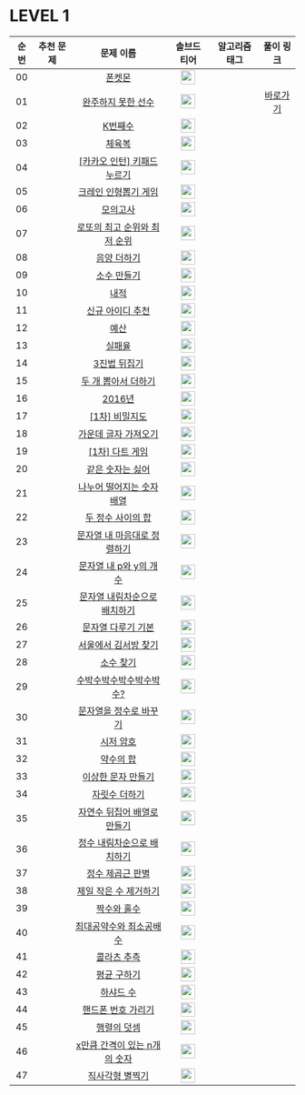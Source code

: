 # LEVEL 1



| 순번|추천 문제|문제 이름|솔브드 티어|알고리즘 태그|풀이 링크 |
| :--:|:--:|:--:|:--:|:--:|:--:|
| 00 ||[폰켓몬](https://programmers.co.kr/learn/courses/30/lessons/1845)|<img height="25px" width="25px" src="https://static.solved.ac/tier_small/0.svg"/>|||
| 01 ||[완주하지 못한 선수](https://programmers.co.kr/learn/courses/30/lessons/42576)|<img height="25px" width="25px" src="https://static.solved.ac/tier_small/0.svg"/>||[바로가기](../solution/LEVEL1/42576)|
| 02 ||[K번째수](https://programmers.co.kr/learn/courses/30/lessons/42748)|<img height="25px" width="25px" src="https://static.solved.ac/tier_small/0.svg"/>|||
| 03 ||[체육복](https://programmers.co.kr/learn/courses/30/lessons/42862)|<img height="25px" width="25px" src="https://static.solved.ac/tier_small/0.svg"/>|||
| 04 ||[[카카오 인턴] 키패드 누르기](https://programmers.co.kr/learn/courses/30/lessons/67256)|<img height="25px" width="25px" src="https://static.solved.ac/tier_small/0.svg"/>|||
| 05 ||[크레인 인형뽑기 게임](https://programmers.co.kr/learn/courses/30/lessons/64061)|<img height="25px" width="25px" src="https://static.solved.ac/tier_small/0.svg"/>|||
| 06 ||[모의고사](https://programmers.co.kr/learn/courses/30/lessons/42840)|<img height="25px" width="25px" src="https://static.solved.ac/tier_small/0.svg"/>|||
| 07 ||[로또의 최고 순위와 최저 순위](https://programmers.co.kr/learn/courses/30/lessons/77484)|<img height="25px" width="25px" src="https://static.solved.ac/tier_small/0.svg"/>|||
| 08 ||[음양 더하기](https://programmers.co.kr/learn/courses/30/lessons/76501)|<img height="25px" width="25px" src="https://static.solved.ac/tier_small/0.svg"/>|||
| 09 ||[소수 만들기](https://programmers.co.kr/learn/courses/30/lessons/12977)|<img height="25px" width="25px" src="https://static.solved.ac/tier_small/0.svg"/>|||
| 10 ||[내적](https://programmers.co.kr/learn/courses/30/lessons/70128)|<img height="25px" width="25px" src="https://static.solved.ac/tier_small/0.svg"/>|||
| 11 ||[신규 아이디 추천](https://programmers.co.kr/learn/courses/30/lessons/72410)|<img height="25px" width="25px" src="https://static.solved.ac/tier_small/0.svg"/>|||
| 12 ||[예산](https://programmers.co.kr/learn/courses/30/lessons/12982)|<img height="25px" width="25px" src="https://static.solved.ac/tier_small/0.svg"/>|||
| 13 ||[실패율](https://programmers.co.kr/learn/courses/30/lessons/42889)|<img height="25px" width="25px" src="https://static.solved.ac/tier_small/0.svg"/>|||
| 14 ||[3진법 뒤집기](https://programmers.co.kr/learn/courses/30/lessons/68935)|<img height="25px" width="25px" src="https://static.solved.ac/tier_small/0.svg"/>|||
| 15 ||[두 개 뽑아서 더하기](https://programmers.co.kr/learn/courses/30/lessons/68644)|<img height="25px" width="25px" src="https://static.solved.ac/tier_small/0.svg"/>|||
| 16 ||[2016년](https://programmers.co.kr/learn/courses/30/lessons/12901)|<img height="25px" width="25px" src="https://static.solved.ac/tier_small/0.svg"/>|||
| 17 ||[[1차] 비밀지도](https://programmers.co.kr/learn/courses/30/lessons/17681)|<img height="25px" width="25px" src="https://static.solved.ac/tier_small/0.svg"/>|||
| 18 ||[가운데 글자 가져오기](https://programmers.co.kr/learn/courses/30/lessons/12903)|<img height="25px" width="25px" src="https://static.solved.ac/tier_small/0.svg"/>|||
| 19 ||[[1차] 다트 게임](https://programmers.co.kr/learn/courses/30/lessons/17682)|<img height="25px" width="25px" src="https://static.solved.ac/tier_small/0.svg"/>|||
| 20 ||[같은 숫자는 싫어](https://programmers.co.kr/learn/courses/30/lessons/12906)|<img height="25px" width="25px" src="https://static.solved.ac/tier_small/0.svg"/>|||
| 21 ||[나누어 떨어지는 숫자 배열](https://programmers.co.kr/learn/courses/30/lessons/12910)|<img height="25px" width="25px" src="https://static.solved.ac/tier_small/0.svg"/>|||
| 22 ||[두 정수 사이의 합](https://programmers.co.kr/learn/courses/30/lessons/12912)|<img height="25px" width="25px" src="https://static.solved.ac/tier_small/0.svg"/>|||
| 23 ||[문자열 내 마음대로 정렬하기](https://programmers.co.kr/learn/courses/30/lessons/12915)|<img height="25px" width="25px" src="https://static.solved.ac/tier_small/0.svg"/>|||
| 24 ||[문자열 내 p와 y의 개수](https://programmers.co.kr/learn/courses/30/lessons/12916)|<img height="25px" width="25px" src="https://static.solved.ac/tier_small/0.svg"/>|||
| 25 ||[문자열 내림차순으로 배치하기](https://programmers.co.kr/learn/courses/30/lessons/12917)|<img height="25px" width="25px" src="https://static.solved.ac/tier_small/0.svg"/>|||
| 26 ||[문자열 다루기 기본](https://programmers.co.kr/learn/courses/30/lessons/12918)|<img height="25px" width="25px" src="https://static.solved.ac/tier_small/0.svg"/>|||
| 27 ||[서울에서 김서방 찾기](https://programmers.co.kr/learn/courses/30/lessons/12919)|<img height="25px" width="25px" src="https://static.solved.ac/tier_small/0.svg"/>|||
| 28 ||[소수 찾기](https://programmers.co.kr/learn/courses/30/lessons/12921)|<img height="25px" width="25px" src="https://static.solved.ac/tier_small/0.svg"/>|||
| 29 ||[수박수박수박수박수박수?](https://programmers.co.kr/learn/courses/30/lessons/12922)|<img height="25px" width="25px" src="https://static.solved.ac/tier_small/0.svg"/>|||
| 30 ||[문자열을 정수로 바꾸기](https://programmers.co.kr/learn/courses/30/lessons/12925)|<img height="25px" width="25px" src="https://static.solved.ac/tier_small/0.svg"/>|||
| 31 ||[시저 암호](https://programmers.co.kr/learn/courses/30/lessons/12926)|<img height="25px" width="25px" src="https://static.solved.ac/tier_small/0.svg"/>|||
| 32 ||[약수의 합](https://programmers.co.kr/learn/courses/30/lessons/12928)|<img height="25px" width="25px" src="https://static.solved.ac/tier_small/0.svg"/>|||
| 33 ||[이상한 문자 만들기](https://programmers.co.kr/learn/courses/30/lessons/12930)|<img height="25px" width="25px" src="https://static.solved.ac/tier_small/0.svg"/>|||
| 34 ||[자릿수 더하기](https://programmers.co.kr/learn/courses/30/lessons/12931)|<img height="25px" width="25px" src="https://static.solved.ac/tier_small/0.svg"/>|||
| 35 ||[자연수 뒤집어 배열로 만들기](https://programmers.co.kr/learn/courses/30/lessons/12932)|<img height="25px" width="25px" src="https://static.solved.ac/tier_small/0.svg"/>|||
| 36 ||[정수 내림차순으로 배치하기](https://programmers.co.kr/learn/courses/30/lessons/12933)|<img height="25px" width="25px" src="https://static.solved.ac/tier_small/0.svg"/>|||
| 37 ||[정수 제곱근 판별](https://programmers.co.kr/learn/courses/30/lessons/12934)|<img height="25px" width="25px" src="https://static.solved.ac/tier_small/5.svg"/>|||
| 38 ||[제일 작은 수 제거하기](https://programmers.co.kr/learn/courses/30/lessons/12935)|<img height="25px" width="25px" src="https://static.solved.ac/tier_small/3.svg"/>|||
| 39 ||[짝수와 홀수](https://programmers.co.kr/learn/courses/30/lessons/12937)|<img height="25px" width="25px" src="https://static.solved.ac/tier_small/4.svg"/>|||
| 40 ||[최대공약수와 최소공배수](https://programmers.co.kr/learn/courses/30/lessons/12940)|<img height="25px" width="25px" src="https://static.solved.ac/tier_small/6.svg"/>|||
| 41 ||[콜라츠 추측](https://programmers.co.kr/learn/courses/30/lessons/12943)|<img height="25px" width="25px" src="https://static.solved.ac/tier_small/7.svg"/>|||
| 42 ||[평균 구하기](https://programmers.co.kr/learn/courses/30/lessons/12944)|<img height="25px" width="25px" src="https://static.solved.ac/tier_small/0.svg"/>|||
| 43 ||[하샤드 수](https://programmers.co.kr/learn/courses/30/lessons/12947)|<img height="25px" width="25px" src="https://static.solved.ac/tier_small/0.svg"/>|||
| 44 ||[핸드폰 번호 가리기](https://programmers.co.kr/learn/courses/30/lessons/12948)|<img height="25px" width="25px" src="https://static.solved.ac/tier_small/0.svg"/>|||
| 45 ||[행렬의 덧셈](https://programmers.co.kr/learn/courses/30/lessons/12950)|<img height="25px" width="25px" src="https://static.solved.ac/tier_small/0.svg"/>|||
| 46 ||[x만큼 간격이 있는 n개의 숫자](https://programmers.co.kr/learn/courses/30/lessons/12954)|<img height="25px" width="25px" src="https://static.solved.ac/tier_small/0.svg"/>|||
| 47 ||[직사각형 별찍기](https://programmers.co.kr/learn/courses/30/lessons/12969)|<img height="25px" width="25px" src="https://static.solved.ac/tier_small/3.svg"/>|||
